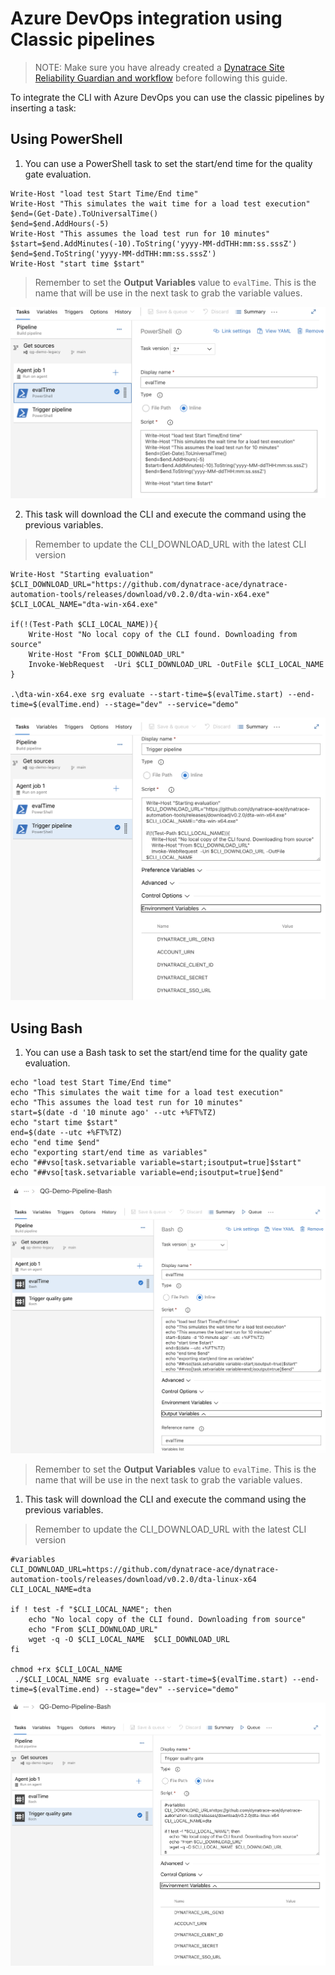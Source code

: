 # Azure DevOps integration using Classic pipelines

> NOTE: Make sure you have already created a [Dynatrace Site Reliability Guardian and workflow](./../../SRGAutomation-initial-setup.md) before following this guide.

To integrate the CLI with Azure DevOps you can use the classic pipelines by inserting a task:

## Using PowerShell

1. You can use a PowerShell task to set the start/end time for the quality gate evaluation.

```(PowerShell)
Write-Host "load test Start Time/End time"
Write-Host "This simulates the wait time for a load test execution"
$end=(Get-Date).ToUniversalTime()
$end=$end.AddHours(-5)
Write-Host "This assumes the load test run for 10 minutes"
$start=$end.AddMinutes(-10).ToString('yyyy-MM-ddTHH:mm:ss.sssZ')
$end=$end.ToString('yyyy-MM-ddTHH:mm:ss.sssZ')
Write-Host "start time $start"
```

> Remember to set the **Output Variables** value to `evalTime`. This is the name that will be use in the next task to grab the variable values.

![Powershell time task](./assets/powershell-task-1.png)

2.  This task will download the CLI and execute the command using the previous variables.

> Remember to update the CLI_DOWNLOAD_URL with the latest CLI version

```(PowerShell)
Write-Host "Starting evaluation"
$CLI_DOWNLOAD_URL="https://github.com/dynatrace-ace/dynatrace-automation-tools/releases/download/v0.2.0/dta-win-x64.exe"
$CLI_LOCAL_NAME="dta-win-x64.exe"

if(!(Test-Path $CLI_LOCAL_NAME)){
    Write-Host "No local copy of the CLI found. Downloading from source"
    Write-Host "From $CLI_DOWNLOAD_URL"
    Invoke-WebRequest  -Uri $CLI_DOWNLOAD_URL -OutFile $CLI_LOCAL_NAME
}

.\dta-win-x64.exe srg evaluate --start-time=$(evalTime.start) --end-time=$(evalTime.end) --stage="dev" --service="demo"
```

![PowerShell quality gate task](./assets/powershell-task-2.png)

## Using Bash

1. You can use a Bash task to set the start/end time for the quality gate evaluation.

```(bash)
echo "load test Start Time/End time"
echo "This simulates the wait time for a load test execution"
echo "This assumes the load test run for 10 minutes"
start=$(date -d '10 minute ago' --utc +%FT%TZ)
echo "start time $start"
end=$(date --utc +%FT%TZ)
echo "end time $end"
echo "exporting start/end time as variables"
echo "##vso[task.setvariable variable=start;isoutput=true]$start"
echo "##vso[task.setvariable variable=end;isoutput=true]$end"
```

![Bash time task](./assets/bash-task-1.png)

> Remember to set the **Output Variables** value to `evalTime`. This is the name that will be use in the next task to grab the variable values.

1. This task will download the CLI and execute the command using the previous variables.

> Remember to update the CLI_DOWNLOAD_URL with the latest CLI version

```(bash)
#variables
CLI_DOWNLOAD_URL=https://github.com/dynatrace-ace/dynatrace-automation-tools/releases/download/v0.2.0/dta-linux-x64
CLI_LOCAL_NAME=dta

if ! test -f "$CLI_LOCAL_NAME"; then
    echo "No local copy of the CLI found. Downloading from source"
    echo "From $CLI_DOWNLOAD_URL"
    wget -q -O $CLI_LOCAL_NAME  $CLI_DOWNLOAD_URL
fi

chmod +rx $CLI_LOCAL_NAME
 ./$CLI_LOCAL_NAME srg evaluate --start-time=$(evalTime.start) --end-time=$(evalTime.end) --stage="dev" --service="demo"
```

![Bash quality gate task](./assets/bash-task-2.png)
